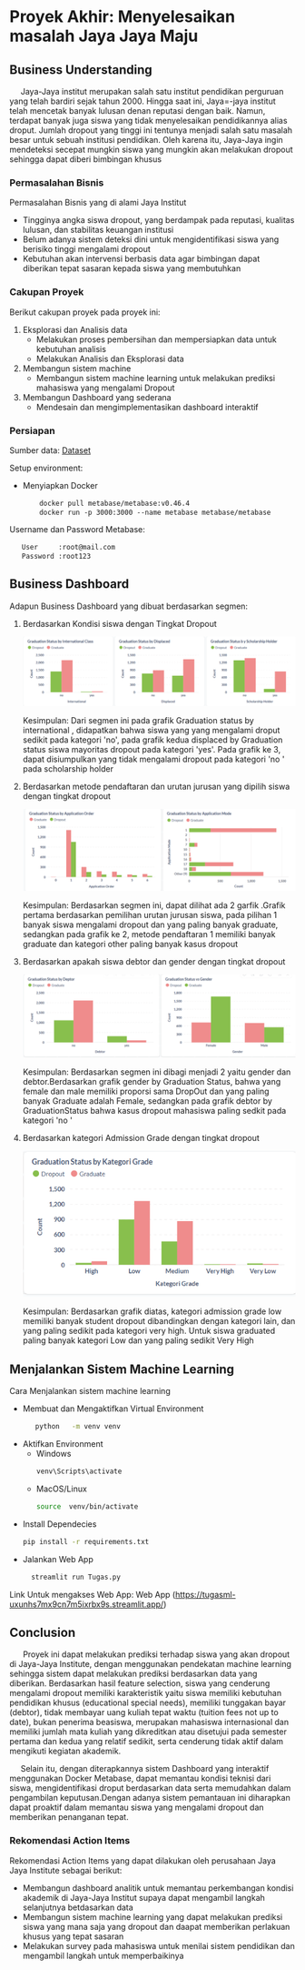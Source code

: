 
# Proyek Akhir: Menyelesaikan masalah Jaya Jaya Maju

## Business Understanding
&nbsp;&nbsp;&nbsp;&nbsp;&nbsp;Jaya-Jaya institut merupakan salah satu institut pendidikan perguruan yang telah bardiri sejak tahun 2000. Hingga saat ini, Jaya=-jaya institut telah mencetak banyak lulusan denan reputasi dengan baik. Namun, terdapat banyak juga siswa yang tidak menyelesaikan pendidikannya alias droput. Jumlah dropout yang tinggi ini tentunya menjadi salah satu masalah besar untuk sebuah institusi pendidikan. Oleh karena itu, Jaya-Jaya ingin mendeteksi secepat mungkin siswa yang mungkin akan melakukan dropout sehingga dapat diberi bimbingan khusus

### Permasalahan Bisnis
Permasalahan Bisnis yang di alami Jaya Institut
- Tingginya angka siswa dropout, yang berdampak pada reputasi, kualitas lulusan, dan stabilitas keuangan institusi
- Belum adanya sistem deteksi dini untuk  mengidentifikasi siswa yang berisiko tinggi mengalami dropout
- Kebutuhan akan intervensi berbasis data agar bimbingan dapat diberikan tepat sasaran kepada siswa yang membutuhkan 

### Cakupan Proyek
Berikut cakupan proyek pada proyek ini:
1. Eksplorasi dan Analisis data
   - Melakukan proses pembersihan dan mempersiapkan data untuk kebutuhan analisis
   - Melakukan Analisis dan Eksplorasi data
2. Membangun sistem machine
   - Membangun sistem machine learning untuk melakukan prediksi mahasiswa yang mengalami Dropout
3. Membangun Dashboard yang sederana
   - Mendesain dan mengimplementasikan dashboard interaktif 

### Persiapan

Sumber data: [Dataset](https://raw.githubusercontent.com/dicodingacademy/dicoding_dataset/refs/heads/main/students_performance/data.csv)

Setup environment:
- Menyiapkan Docker
   ```
       docker pull metabase/metabase:v0.46.4
       docker run -p 3000:3000 --name metabase metabase/metabase
   ```

Username dan Password Metabase:
```
   User     :root@mail.com
   Password :root123
```
## Business Dashboard
Adapun Business Dashboard yang dibuat berdasarkan segmen:
1. Berdasarkan Kondisi siswa dengan Tingkat Dropout
   
   ![Dashboard](https://raw.githubusercontent.com/Junazidomi/latihan-branch/refs/heads/main/Dashb%20(1).png)
   
   Kesimpulan:
   Dari segmen ini pada grafik Graduation status by international , didapatkan bahwa siswa yang yang mengalami droput sedikit pada kategori 'no', pada grafik kedua displaced by Graduation status siswa mayoritas dropout pada kategori 'yes'. Pada grafik ke 3, dapat disiumpulkan yang tidak mengalami dropout pada kategori 'no ' pada scholarship holder
   
3. Berdasarkan metode pendaftaran dan urutan jurusan yang dipilih siswa dengan tingkat dropout
   
   ![Dashboard](https://raw.githubusercontent.com/Junazidomi/latihan-branch/refs/heads/main/Dashb%20(2).png)
   
   Kesimpulan:
   Berdasarkan segmen ini, dapat dilihat ada 2 garfik .Grafik pertama berdasarkan pemilihan urutan jurusan siswa, pada pilihan 1 banyak siswa mengalami dropout dan yang paling banyak graduate, sedangkan pada grafik ke 2, metode pendaftaran 1 memiliki banyak graduate dan kategori other paling banyak kasus dropout
   
3. Berdasarkan apakah siswa debtor dan gender dengan tingkat dropout
   
   ![Dashboard](https://raw.githubusercontent.com/Junazidomi/latihan-branch/refs/heads/main/Dashb%20(4).png)
   
   Kesimpulan:
   Berdasarkan segmen ini dibagi menjadi 2 yaitu gender dan debtor.Berdasarkan grafik gender by Graduation Status, bahwa yang female dan male memiliki proporsi sama DropOut dan yang paling banyak Graduate adalah Female, sedangkan pada grafik debtor by  GraduationStatus bahwa kasus dropout mahasiswa paling sedkit pada kategori 'no '
4. Berdasarkan kategori Admission Grade dengan tingkat dropout
   
   ![Dashboard](https://raw.githubusercontent.com/Junazidomi/latihan-branch/refs/heads/main/Dashb%20(3).png)

   Kesimpulan:
   Berdasarkan grafik  diatas, kategori admission grade low memiliki banyak student dropout dibandingkan dengan kategori lain, dan yang paling sedikit pada kategori very high. Untuk siswa graduated  paling banyak kategori Low dan yang paling sedikit Very High
   

## Menjalankan Sistem Machine Learning
Cara Menjalankan sistem machine learning 
- Membuat dan Mengaktifkan Virtual Environment
   ```bash
      python   -m venv venv
   ```
- Aktifkan Environment
  - Windows
    ```bash
    venv\Scripts\activate
    ```
  - MacOS/Linux
    ```bash
    source  venv/bin/activate
    ```
- Install Dependecies
    ```bash
    pip install -r requirements.txt
    ```
- Jalankan Web App
  ```bash
    streamlit run Tugas.py
    ```
Link Untuk mengakses Web App:
Web App (https://tugasml-uxunhs7mx9cn7m5ixrbx9s.streamlit.app/)


## Conclusion
&nbsp;&nbsp;&nbsp;&nbsp;&nbsp; Proyek ini dapat melakukan prediksi terhadap siswa yang akan dropout di Jaya-Jaya Institute, dengan menggunakan pendekatan machine learning sehingga sistem dapat melakukan prediksi berdasarkan data yang diberikan. Berdasarkan hasil feature selection, siswa yang cenderung mengalami dropout memiliki karakteristik yaitu siswa memiliki kebutuhan pendidikan khusus (educational special needs), memiliki tunggakan bayar (debtor), tidak membayar uang kuliah tepat waktu (tuition fees not up to date), bukan penerima beasiswa, merupakan mahasiswa internasional  dan memiliki jumlah mata kuliah yang dikreditkan atau disetujui pada semester pertama dan kedua yang relatif sedikit, serta cenderung tidak aktif dalam mengikuti kegiatan akademik.

&nbsp;&nbsp;&nbsp;&nbsp;&nbsp;Selain itu, dengan diterapkannya sistem Dashboard yang interaktif menggunakan Docker Metabase, dapat memantau kondisi teknisi dari siswa, mengidentifikasi droput  berdasarkan data serta memudahkan dalam pengambilan keputusan.Dengan adanya sistem pemantauan ini diharapkan dapat proaktif dalam memantau siswa yang mengalami dropout dan memberikan penanganan tepat.

### Rekomendasi Action Items
Rekomendasi Action Items yang dapat dilakukan oleh perusahaan Jaya Jaya Institute sebagai berikut:
- Membangun dashboard analitik untuk memantau perkembangan kondisi akademik di Jaya-Jaya Institut supaya dapat mengambil langkah selanjutnya betdasarkan data
- Membangun sistem machine learning yang dapat melakukan prediksi siswa yang mana saja yang dropout dan daapat memberikan perlakuan khusus yang tepat sasaran
- Melakukan survey pada mahasiswa untuk menilai sistem pendidikan dan mengambil langkah untuk memperbaikinya


